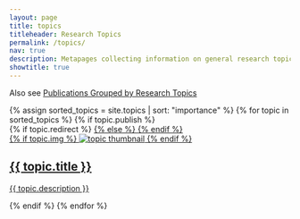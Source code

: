 ```yaml
---
layout: page
title: topics
titleheader: Research Topics
permalink: /topics/
nav: true
description: Metapages collecting information on general research topics of interest in the lab. 
showtitle: true
---
```

	
Also see [Publications Grouped by Research Topics](/pub-by-topic/)


<div class="projects grid">
  {% assign sorted_topics = site.topics | sort: "importance" %}
  {% for topic in sorted_topics %}
      {% if topic.publish %}
          <div class="grid-item">
              {% if topic.redirect %}
                  <a href="{{ topic.redirect }}" target="_blank">
              {% else %}
                  <a href="{{ topic.url | relative_url }}">
              {% endif %}
              <div class="card hoverable">
                {% if topic.img %}
                <img src="{{ topic.img | relative_url }}" alt="topic thumbnail">
                {% endif %}
                <div class="card-body">
                  <h2 class="card-title">{{ topic.title }}</h2>
                  <p class="card-text">{{ topic.description }}</p>
                </div>
              </div>
            </a>
          </div>
      {% endif %}
{% endfor %}
</div>
